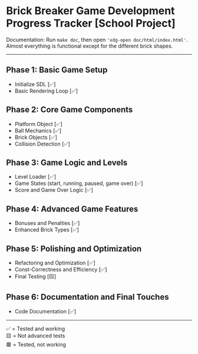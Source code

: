 # Brick Breaker Game Development Progress Tracker [School Project]

Documentation: Run `make doc`, then open `'xdg-open doc/html/index.html'`.  
Almost everything is functional except for the different brick shapes.

---

## Phase 1: Basic Game Setup
- Initialize SDL [✅]  
- Basic Rendering Loop [✅]  

## Phase 2: Core Game Components
- Platform Object [✅]  
- Ball Mechanics [✅]  
- Brick Objects [✅]  
- Collision Detection [✅]  

## Phase 3: Game Logic and Levels
- Level Loader [✅]  
- Game States (start, running, paused, game over) [✅]  
- Score and Game Over Logic [✅]  

## Phase 4: Advanced Game Features
- Bonuses and Penalties [✅]  
- Enhanced Brick Types [✅]  

## Phase 5: Polishing and Optimization
- Refactoring and Optimization [✅]  
- Const-Correctness and Efficiency [✅]  
- Final Testing [🟨]  

## Phase 6: Documentation and Final Touches
- Code Documentation [✅]  

---

✅ = Tested and working  
🟨 = Not advanced tests  
🟥 = Tested, not working  
